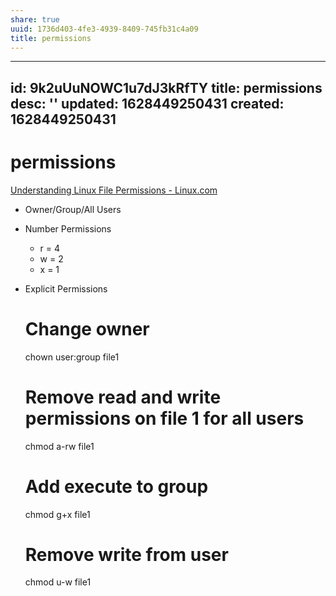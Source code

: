 ```yaml
---
share: true
uuid: 1736d403-4fe3-4939-8409-745fb31c4a09
title: permissions
---
```

---
id: 9k2uUuNOWC1u7dJ3kRfTY
title: permissions
desc: ''
updated: 1628449250431
created: 1628449250431
---
# permissions
[Understanding Linux File Permissions - Linux.com](https://www.linux.com/training-tutorials/understanding-linux-file-permissions/)

*   Owner/Group/All Users
*   Number Permissions
    *   r = 4
    *   w = 2
    *   x = 1

*   Explicit Permissions

    # Change owner
    chown user:group file1
    
    # Remove read and write permissions on file 1 for all users
    chmod a-rw file1
    
    # Add execute to group
    chmod g+x file1
    
    # Remove write from user
    chmod u-w file1